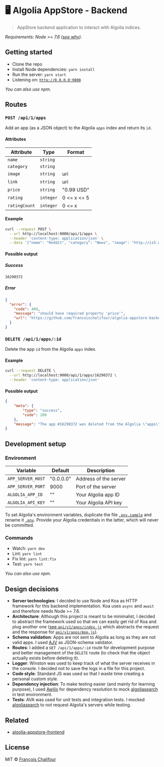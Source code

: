 # 🖥 Algolia AppStore - Backend

> AppStore backend application to interact with Algolia indices.

*Requirements: Node >= 7.6 ([see why](#design-decisions)).*

## Getting started

* Clone the repo
* Install Node dependencies: `yarn install`
* Run the server: `yarn start`
* Listening on: [`http://0.0.0.0:9000`](http://0.0.0.0:9000)

*You can also use npm.*

## Routes

### `POST /api/1/apps`

Add an app (as a JSON object) to the Algolia `apps` index and return its `id`.

#### Attributes

| Attribute     | Type      | Format      |
| ------------- | --------- | ----------- |
| `name`        | `string`  |             |
| `category`    | `string`  |             |
| `image`       | `string`  | uri         |
| `link`        | `string`  | uri         |
| `price`       | `string`  | "0.99 USD"  |
| `rating`      | `integer` | 0 <= x <= 5 |
| `ratingCount` | `integer` | 0 <= x      |

#### Example

```bash
curl --request POST \
  --url http://localhost:9000/api/1/apps \
  --header 'content-type: application/json' \
  --data '{"name": "Reddit", "category": "News", "image": "http://is5.mzstatic.com/image/thumb/Purple7/v4/55/62/4f/55624f73-0bdd-f8ca-d02b-ba5d8fde67ae/source/175x175bb.jpg", "link": "https://itunes.apple.com/us/app/reddit-official-app-trending-news-and-hot-topics/id1064216828", "price": "0 USD", "rating": 5, "ratingCount": 77207}'
```

#### Possible output

##### Success

```bash
16290372
```

##### Error

```json
{
  "error": {
    "code": 400,
    "message": "should have required property 'price'",
    "url": "https://github.com/francoischalifour/algolia-appstore-backend"
  }
}
```

### `DELETE /api/1/apps/:id`

Delete the app `id` from the Algolia `apps` index.

#### Example

```bash
curl --request DELETE \
  --url http://localhost:9000/api/1/apps/16290372 \
  --header 'content-type: application/json'
```

#### Possible output

```json
{
	"meta": {
		"type": "success",
		"code": 200
	},
	"message": "The app #16290372 was deleted from the Algolia \"apps\" index."
}
```

## Development setup

### Environment

| Variable          | Default   | Description           |
| ----------------- | --------- | --------------------- |
| `APP_SERVER_HOST` | "0.0.0.0" | Address of the server |
| `APP_SERVER_PORT` | 9000      | Port of the server    |
| `ALGOLIA_APP_ID`  | ""        | Your Algolia app ID   |
| `ALGOLIA_API_KEY` | ""        | Your Algolia API key  |

To set Algolia's environment variables, duplicate the file [`.env.sample`](.env.sample) and rename it [`.env`](.env). Provide your Algolia credentials in the latter, which will never be committed.

### Commands

* Watch: `yarn dev`
* Lint: `yarn lint`
* Fix lint: `yarn lint:fix`
* Test: `yarn test`

*You can also use npm.*

## Design decisions

* __Server technologies__: I decided to use Node and Koa as HTTP framework for this backend implementation. Koa uses `async` and `await` and therefore needs Node >= 7.6.
* __Architecture__: Although this project is meant to be minimalist, I decided to abstract the framework used so that we can easily get rid of Koa and plug another one ([see `api/v1/apps/index.js`](api/v1/apps/index.js) which abstracts the request and the response for [`api/v1/apps/App.js`](api/v1/apps/App.js)).
* **Schema validation**: Apps are not sent to Algolia as long as they are not valid apps. I used [AJV](https://github.com/epoberezkin/ajv) as JSON-schema validator.
* __Routes__: I added a `GET /api/1/apps/:id` route for development purpose and better management of the `DELETE` route (to check that the object actually exists before deleting it).
* __Logger__: Winston was used to keep track of what the server receives in the console. I decided not to save the logs in a file for this project.
* __Code style__: Standard JS was used so that I waste time creating a personal custom style.
* __Dependency injection__: To make testing easier (and mainly for learning purpose), I used [Awilix](https://github.com/jeffijoe/awilix) for dependency resolution to mock [algoliasearch](https://github.com/algolia/algoliasearch-client-javascript) in test environment.
* __Tests__: AVA was used for unit tests and integration tests. I mocked [algoliasearch](https://github.com/algolia/algoliasearch-client-javascript) to not request Algolia's servers while testing.

## Related

* [algolia-appstore-frontend](https://github.com/francoischalifour/algolia-appstore-frontend)

## License

MIT © [François Chalifour](https://francoischalifour.com)
